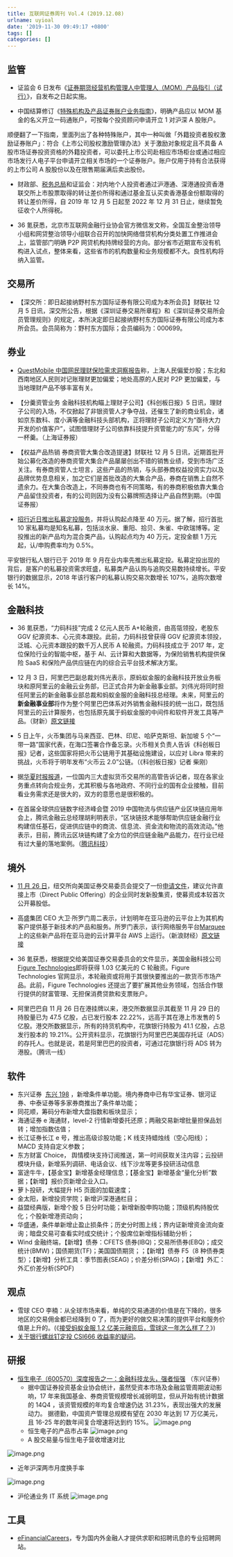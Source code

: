 ```yaml
---
title: 互联网证券周刊 Vol.4 (2019.12.08)
urlname: uyioal
date: '2019-11-30 09:49:17 +0800'
tags: []
categories: []
---
```


## 监管

- 证监会 6 日发布《[证券期货经营机构管理人中管理人（MOM）产品指引（试行）](http://www.csrc.gov.cn/pub/zjhpublic/zjh/201912/t20191206_367082.htm)》，自发布之日起实施。

- 中国结算修订《[特殊机构及产品证券账户业务指南](http://www.chinaclear.cn/zdjs/gszb/201912/cb85416628bb4f7d9f5ab9e707728628.shtml)》，明确产品应以 MOM 基金的名义开立一码通账户，可按每个投资顾问申请开立 1 对沪深 A 股账户。

顺便翻了一下指南，里面列出了各种特殊账户，其中一种叫做「外籍投资者股权激励证券账户」：符合《上市公司股权激励管理办法》关于激励对象规定且不具备 A 股市场证券投资资格的外籍投资者，可以委托上市公司赴相应市场柜台或通过相应市场发行人电子平台申请开立相关市场的一个证券账户。账户仅用于持有合法获得的上市公司 A 股股份以及在限售期届满后卖出股份。

- 财政部、[税务总局](http://www.chinatax.gov.cn/chinatax/n810341/n810755/c5140560/content.html)和证监会：对内地个人投资者通过沪港通、深港通投资香港联交所上市股票取得的转让差价所得和通过基金互认买卖香港基金份额取得的转让差价所得，自 2019 年 12 月 5 日起至 2022 年 12 月 31 日止，继续暂免征收个人所得税。

- 36 氪获悉，北京市互联网金融行业协会官方微信发文称，全国互金整治领导小组和网贷整治领导小组联合召开的加快网络借贷机构分类处置工作推进会上，监管部门明确 P2P 网贷机构持牌经营的方向。部分省市近期宣布没有机构进入试点，整体来看，这些省市的机构数量和业务规模都不大。良性机构将纳入监管。

## 交易所

- 【深交所：即日起接纳野村东方国际证券有限公司成为本所会员】财联社 12 月 5 日讯，深交所公告，根据《深圳证券交易所章程》和《深圳证券交易所会员管理规则》的规定，本所决定即日起接纳野村东方国际证券有限公司成为本所会员。会员简称为：野村东方国际；会员编码为：000699。

## 券业

- [QuestMobile 中国网民理财保险需求洞察报告](https://mp.weixin.qq.com/s/E8NvVond471Dz3da1Ja2vw)称，上海人民偏爱炒股；东北和西南地区人民则对记账理财更加偏爱；地处高原的人民对 P2P 更加偏爱，与当地理财产品不够丰富有关。

- 【分羹资管业务 金融科技机构瞄上理财子公司】《科创板日报》5 日讯，理财子公司的入场，不仅掀起了非银资管人才争夺战，还催生了新的商业机会，诸如京东数科、度小满等金融科技头部机构，正将理财子公司定义为“亟待大力开发的价值客户”，试图借理财子公司依靠科技提升资管能力的“东风”，分得一杯羹。（上海证券报）

- 【权益产品热销 券商资管大集合改造提速】财联社 12 月 5 日讯，近期首批开始公募化改造的券商资管大集合产品屡屡创出不错的销售业绩，受到市场广泛关注。有券商资管人士坦言，这些产品的热销，与头部券商权益投资实力以及品牌优势息息相关，加之它们是首批改造的大集合产品，券商在销售上自然不遗余力。在大集合改造上，不同券商也有不同策略，有的券商积极依靠大集合产品留住投资者，有的公司则因为没有公募牌照选择让产品自然到期。（中国证券报）

- [招行近日推出私募定投服务](https://mp.weixin.qq.com/s/YIcFqH11DpKcthmrs3J4oQ)，并将认购起点降至 40 万元。据了解，招行首批 10 家私募均是知名私募，包括淡水泉、重阳、拾贝、朱雀、中欧瑞博等。定投推出的新产品均为混合类产品，认购起点均为 40 万元，定投金额 1 万元起，认/申购费率均为 0.5%。

平安银行私人银行已于 2019 年 9 月在业内率先推出私募定投。私募定投出现的背后，是客户的私募投资需求旺盛，私募类产品认购与追购交易数持续增长。平安银行的数据显示，2018 年该行客户的私募认购交易次数增长 107%，追购次数增长 14%。

## 金融科技

- 36 氪获悉，“力码科技”完成 2 亿元人民币 A+轮融资，由高瓴领投，老股东 GGV 纪源资本、心元资本跟投。此前，力码科技曾获得 GGV 纪源资本领投，泛城、心元资本跟投的数千万人民币 A 轮融资。力码科技成立于 2017 年，定位保险行业的智能中枢，基于 AI、云计算和大数据等，为保险销售机构提供保险 SaaS 和保险产品供应链在内的综合云平台技术解决方案。

- 12 月 3 日，阿里巴巴副总裁刘伟光表示，原蚂蚁金服的金融科技开放业务板块和原阿里云的金融云业务部，已正式合并为新金融事业部。刘伟光将同时担任阿里云的新金融事业部总裁和蚂蚁金服的金融科技总经理。未来，阿里云的**新金融事业部**将作为整个阿里巴巴体系对外销售金融科技的统一出口，既包括阿里云的云计算服务，也包括原先属于蚂蚁金服的中间件和软件开发工具等产品。（财新）[原文链接](http://www.caixin.com/2019-12-04/101490347.html)

- 5 日上午，火币集团与马来西亚、巴林、印尼、哈萨克斯坦、新加坡 5 个“一带一路”国家代表，在海口签署合作备忘录。火币相关负责人告诉《科创板日报》记者，这些国家将把火币公链用于其基础设施建设，以应对 Libra 带来的挑战，火币将于明年发布“火币云 2.0”公链。（《科创板日报》记者 柴刚）

- 据[华夏时报报道](http://www.chinatimes.net.cn/article/92213.html)，一位国内三大虚拟货币交易所的高管告诉记者，现在各家业务重点转向合规业务，尤其积极与各地政府、不同行业的国有企业接触，目前看业务需求还是很大的，双方的意愿也是很积极的。

- 在首届全球供应链数字经济峰会暨 2019 中国物流与供应链产业区块链应用年会上，腾讯金融云总经理胡利明表示，“区块链技术能够帮助供应链金融行业构建信任基石，促进供应链中的商流、信息流、资金流和物流的高效流动。”他表示，目前，腾讯云区块链构建了全方位的供应链金融产品能力，在行业已经有过大量的落地案例。（[腾讯科技](https://tech.qq.com/a/20191203/019997.htm)）

## 境外

- [11 月 26 日](https://techcrunch.com/2019/11/26/nyse-proposes-big-change-to-direct-listings/)，纽交所向美国证券交易委员会提交了一份[申请文件](https://www.nyse.com/publicdocs/nyse/markets/nyse/rule-filings/filings/2019/SR-NYSE-2019-67.pdf)，建议允许直接上市（Direct Public Offering）的企业同时发新股集资，使募资成本较首次公开募股低。

- 高盛集团 CEO 大卫·所罗门周二表示，计划明年在亚马逊的云平台上为其机构客户提供基于新技术的产品和服务。所罗门表示，该行网络服务平台[Marquee](https://marquee.gs.com/)上的这些新产品将在亚马逊的云计算平台 AWS 上运行。（新浪财经）[原文链接](https://finance.sina.com.cn/stock/usstock/c/2019-12-04/doc-iihnzahi5141400.shtml)

- 36 氪获悉，根据提交给美国证券交易委员会的文件显示，美国金融科技公司[Figure Technologies](https://www.figure.com/)即将获得 1.03 亿美元的 C 轮融资。Figure Technologies 官网显示，本轮融资或将用于其很快要推出的一款货币市场产品。此前，Figure Technologies 还提出了要扩展其他业务领域，包括合作银行提供的财富管理、无担保消费贷款和支票账户。

- 阿里巴巴自 11 月 26 日在港挂牌以来，港交所数据显示其截至 11 月 29 日的持股量已为 47.5 亿股，占已发行股本 22.22%，远高于其在港上市发售的 5 亿股。港交所数据显示，所有的持货机构中，花旗银行持股为 41.1 亿股，占总发行股本的 19.21%。公开资料显示，花旗银行为阿里巴巴美国存托证（ADS）的存托人。也就是说，若是阿里巴巴的投资者，可通过花旗银行将 ADS 转为港股。（腾讯一线）

## 软件

- 东兴证券  [东兴 198](https://android.myapp.com/myapp/detail.htm?apkName=net.dxzq.jgzx) ，新增条件单功能。境内券商中已有华宝证券、银河证券、中泰证券等多家券商推出了条件单功能；
- 同花顺，筹码分布新增大盘指数和板块显示；
- 海通证券 e 海通财，level-2 行情新增委托还原；两融交易新增批量担保品划转；增加指数估值；
- 长江证券长江 e 号，推出高级诊股功能；K 线支持蜡烛线（空心阳线）；MACD 支持自定义参数；
- 东方财富 Choice， 舆情模块支持订阅推送，第一时间获取关注内容；云投研模块升级，新增系列调研、电话会议、线下沙龙等更多投研活动信息
- 富途牛牛，【基金宝】新增基金经理信息；【基金宝】新增基金“量化分析”数据；【新增】报价页新增企业入口。
- 萝卜投研，大幅提升 H5 页面的加载速度；
- 金太阳，新增投资学院；新增沪深港通栏目；
- 益盟经典版，新增个股 5 日分时功能；新增新股申购功能；顶级机构持股优化；个股新增港资动向；
- 华盛通，条件单新增止盈止损条件；历史分时图上线；界内证新增资金流向查询；暗盘交易可查看实时成交统计；个股席位新增指标辅助分析；
- Wind 金融终端，【新增】债券：CFETS 债券(IBQ)；交易所债券(EBQ)；成交统计(BMW)；国债期货(TF)；美国国债期货；；【新增】债券 F5（8 种债券类型）；【新增】分析工具：季节图表(SEAG)；价差分析(SPAG)；【新增】外汇：外汇价差分析(SPDF)

## 观点

- 雪球 CEO 李楠：从全球市场来看，单纯的交易通道的价值是在下降的，很多地区的交易佣金都已经降到 0 了，而为更好的做交易决策的提供平台和服务价值是上升的。(《[接受蚂蚁金服 1.2 亿美元融资后，雪球这一年怎么样了？](https://m.jiemian.com/article/3734193.html)》)
- [关于银行螺丝钉定投 CSI666 收益率的疑问](https://xueqiu.com/9075308693/136517395)。

## 研报

- [恒生电子（600570）深度报告之一：金融科技龙头，强者恒强](http://pdf.dfcfw.com/pdf/H3_AP201907051337742597_1.pdf) （东兴证券）
  - 据中国证券投资基金业协会统计，虽然受资本市场及金融监管周期波动影响，17 年来我国基金、券商资管规模增长减弱明显，但从开始有统计数据的 14Q4 ，该资管规模的年均复合增速仍达 31.23%，表现出强大的发展动力。
    据德勤，中国资产管理总规模有望在 2030 年达到 17 万亿美元，且 16-25 年的数年间复合增速将达到约 15%。
    ![image.png](https://cdn.nlark.com/yuque/0/2019/png/147312/1575549354393-b5b0c529-33fe-47ae-8efb-77079caa9d18.png#align=left&display=inline&height=257&name=image.png&originHeight=513&originWidth=1045&size=135598&status=done&style=none&width=522.5)
  - 恒生电子的产品市占率
    ![image.png](https://cdn.nlark.com/yuque/0/2019/png/147312/1575548213440-c1519e5b-db28-4d5e-bf03-fe106aead284.png#align=left&display=inline&height=163&name=image.png&originHeight=326&originWidth=610&size=126076&status=done&style=none&width=305)
  - A 股交易量与恒生电子营收增速对比

![image.png](https://cdn.nlark.com/yuque/0/2019/png/147312/1575548491756-9d3c24f7-114c-490e-a599-997cdd424279.png#align=left&display=inline&height=260&name=image.png&originHeight=520&originWidth=1043&size=126630&status=done&style=none&width=521.5)

- 近年沪深两市月度换手率

![image.png](https://cdn.nlark.com/yuque/0/2019/png/147312/1575548582374-4bc09ee0-ff2f-4078-b059-6fdac22add1f.png#align=left&display=inline&height=261&name=image.png&originHeight=522&originWidth=1010&size=124192&status=done&style=none&width=505)

- 沪伦通业务 IT 系统
  ![image.png](https://cdn.nlark.com/yuque/0/2019/png/147312/1575548725100-740cd4ac-51d1-4478-9aed-a42deaef91e4.png#align=left&display=inline&height=144&name=image.png&originHeight=287&originWidth=816&size=144576&status=done&style=none&width=408)

## 工具

- [eFinancialCareers](https://www.efinancialcareers.cn/)，专为国内外金融人才提供求职和招聘讯息的专业招聘网站。
